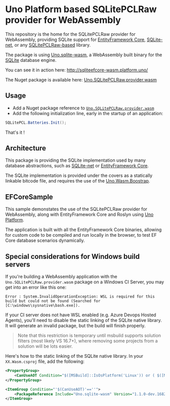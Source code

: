 # Uno Platform based SQLitePCLRaw provider for WebAssembly

This repository is the home for the SQLitePCLRaw provider for WebAssembly, providing SQLite support for [EntityFramework Core](https://docs.microsoft.com/en-us/ef/core/), [SQLite-net](https://github.com/praeclarum/sqlite-net), or any [SQLitePCLRaw-based](https://github.com/ericsink/SQLitePCL.raw) library.

The package is using [Uno.sqlite-wasm](https://github.com/nventive/Uno.sqlite-wasm), a WebAssembly built binary for the [SQLite](https://sqlite.org) database engine.

You can see it in action here: http://sqliteefcore-wasm.platform.uno/

The Nuget package is available here: [Uno.SQLitePCLRaw.provider.wasm](https://www.nuget.org/packages/Uno.SQLitePCLRaw.provider.wasm)

## Usage

- Add a Nuget package reference to [`Uno.SQLitePCLRaw.provider.wasm`](https://www.nuget.org/packages/Uno.SQLitePCLRaw.provider.wasm)
- Add the following initialization line, early in the startup of an application:

```csharp
SQLitePCL.Batteries.Init();
```

That's it !

## Architecture

This package is providing the SQLite implementation used by many database abstractions, such as [SQLite-net](https://github.com/praeclarum/sqlite-net) or [EntityFramework Core](https://docs.microsoft.com/en-us/ef/core/).

The SQLite implementation is provided under the covers as a statically linkable bitcode file, and requires the use of the [Uno.Wasm.Boostrap](https://github.com/nventive/Uno.Wasm.Bootstrap).

## EFCoreSample

This sample demonstates the use of the SQLitePCLRaw provider for WebAssembly, along with EntityFramework Core and Roslyn using [Uno Platform](https://platform.uno).

The application is built with all the EntityFramework Core binaries, allowing for custom code to be compiled and run locally in the browser, to test EF Core database scenarios dynamically.

## Special considerations for Windows build servers

If you're building a WebAssembly application with the `Uno.SQLitePCLRaw.provider.wasm` package on a Windows CI Server, you may get into an error like this one:

```
Error : System.InvalidOperationException: WSL is required for this build but could not be found (Searched for [C:\windows\sysnative\bash.exe]).
```

If your CI server does not have WSL enabled (e.g. Azure Devops Hosted Agents), you'll need to disable the static linking of the SQLite native library. It will generate an invalid package, but the build will finish properly. 

> Note that this restriction is temporary until msbuild supports solution filters (most likely VS 16.7+), where removing some projects from a solution will be lots easier.

Here's how to the static linking of the SQLite native library. In your `XX.Wasm.csproj` file, add the following:

```xml
<PropertyGroup>
	<CanUseAOT Condition="$([MSBuild]::IsOsPlatform('Linux')) or ( $([MSBuild]::IsOsPlatform('Windows')) and '$(BUILD_REPOSITORY_PROVIDER)'=='' )">true</CanUseAOT>
</PropertyGroup>

<ItemGroup Condition="'$(CanUseAOT)'==''">
	<PackageReference Include="Uno.sqlite-wasm" Version="1.1.0-dev.16828" IncludeAssets="none" />
</ItemGroup>
```
